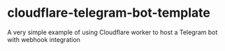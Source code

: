 # cloudflare-telegram-bot-template
A very simple example of using Cloudflare worker to host a Telegram bot with webhook integration
